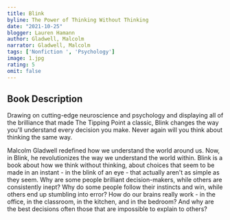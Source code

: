 ```yaml
---
title: Blink
byline: The Power of Thinking Without Thinking
date: "2021-10-25"
blogger: Lauren Hamann
author: Gladwell, Malcolm
narrator: Gladwell, Malcolm
tags: ['Nonfiction ', 'Psychology']
image: 1.jpg
rating: 5
omit: false
---
```



## Book Description

Drawing on cutting-edge neuroscience and psychology and displaying all of the brilliance that made The Tipping Point a classic, Blink changes the way you'll understand every decision you make. Never again will you think about thinking the same way.

Malcolm Gladwell redefined how we understand the world around us. Now, in Blink, he revolutionizes the way we understand the world within. Blink is a book about how we think without thinking, about choices that seem to be made in an instant - in the blink of an eye - that actually aren't as simple as they seem. Why are some people brilliant decision-makers, while others are consistently inept? Why do some people follow their instincts and win, while others end up stumbling into error? How do our brains really work - in the office, in the classroom, in the kitchen, and in the bedroom? And why are the best decisions often those that are impossible to explain to others?
